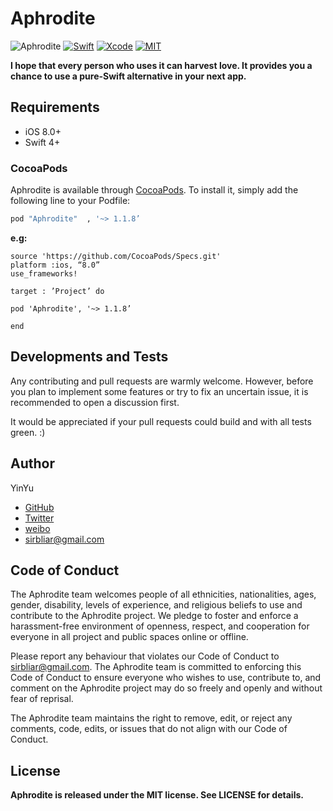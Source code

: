 # Aphrodite

![Aphrodite](http://on9ek9f89.bkt.clouddn.com/Aphrodite_logo.png)
[![Swift](https://img.shields.io/badge/Swift-4-orange.svg)](https://swift.org)
[![Xcode](https://img.shields.io/badge/Xcode-9-blue.svg)](https://developer.apple.com/xcode)
[![MIT](https://img.shields.io/badge/License-MIT-red.svg)](https://opensource.org/licenses/MIT)


**I hope that every person who uses it can harvest love. It provides you a chance to use a pure-Swift alternative in your next app.**

## Requirements

- iOS 8.0+
- Swift 4+

### CocoaPods

Aphrodite is available through [CocoaPods](http://cocoapods.org). To install
it, simply add the following line to your Podfile:

```ruby
pod "Aphrodite"  , '~> 1.1.8’
```

**e.g:**

```
source 'https://github.com/CocoaPods/Specs.git'
platform :ios, “8.0”
use_frameworks!

target : ’Project’ do

pod 'Aphrodite', '~> 1.1.8’

end
```

## Developments and Tests
Any contributing and pull requests are warmly welcome. However, before you plan to implement some features or try to fix an uncertain issue, it is recommended to open a discussion first.

It would be appreciated if your pull requests could build and with all tests green. :)


## <a name="author"> Author
YinYu
- [GitHub](https://github.com/AnneBlair)
- [Twitter](https://twitter.com/291181204)
- [weibo](http://weibo.com/anneblair)
- sirbliar@gmail.com

## Code of Conduct

The Aphrodite team welcomes people of all ethnicities, nationalities, ages, gender, disability, levels of experience, and religious beliefs to use and contribute to the Aphrodite project. We pledge to foster and enforce a harassment-free environment of openness, respect, and cooperation for everyone in all project and public spaces online or offline.

Please report any behaviour that violates our Code of Conduct to sirbliar@gmail.com. The Aphrodite team is committed to enforcing this Code of Conduct to ensure everyone who wishes to use, contribute to, and comment on the Aphrodite project may do so freely and openly and without fear of reprisal.

The Aphrodite team maintains the right to remove, edit, or reject any comments, code, edits, or issues that do not align with our Code of Conduct.


## License
**Aphrodite is released under the MIT license. See LICENSE for details.**


